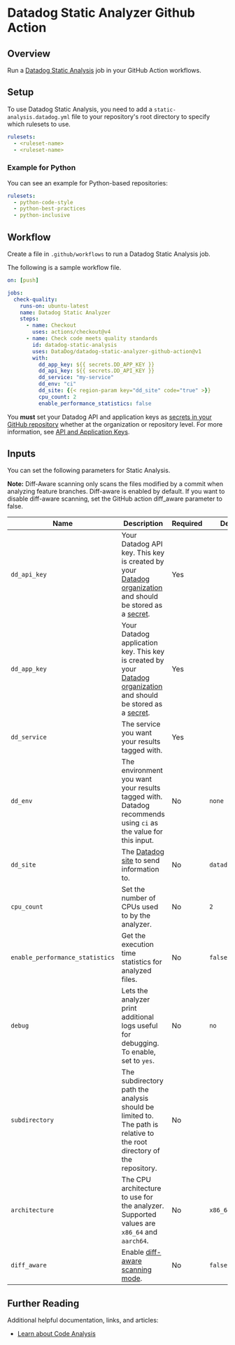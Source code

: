 # Datadog Static Analyzer Github Action

## Overview

Run a [Datadog Static Analysis][1] job in your GitHub Action workflows. 

## Setup

To use Datadog Static Analysis, you need to add a `static-analysis.datadog.yml` file to your repository's root directory to specify which rulesets to use.

```yaml
rulesets:
  - <ruleset-name>
  - <ruleset-name>
```

### Example for Python

You can see an example for Python-based repositories:

```yaml
rulesets:
  - python-code-style
  - python-best-practices
  - python-inclusive
```

## Workflow

Create a file in `.github/workflows` to run a Datadog Static Analysis job.

The following is a sample workflow file.

```yaml
on: [push]

jobs:
  check-quality:
    runs-on: ubuntu-latest
    name: Datadog Static Analyzer
    steps:
      - name: Checkout
        uses: actions/checkout@v4
      - name: Check code meets quality standards
        id: datadog-static-analysis
        uses: DataDog/datadog-static-analyzer-github-action@v1
        with:
          dd_app_key: ${{ secrets.DD_APP_KEY }}
          dd_api_key: ${{ secrets.DD_API_KEY }}
          dd_service: "my-service"
          dd_env: "ci"
          dd_site: {{< region-param key="dd_site" code="true" >}}
          cpu_count: 2
          enable_performance_statistics: false
```

You **must** set your Datadog API and application keys as [secrets in your GitHub repository][4] whether at the organization or repository level. For more information, see [API and Application Keys][2].

## Inputs

You can set the following parameters for Static Analysis.

**Note:** Diff-Aware scanning only scans the files modified by a commit when analyzing feature branches. Diff-aware is enabled by default. If you want to disable diff-aware scanning, set the GitHub action diff_aware parameter to false.

| Name         | Description                                                                                                                | Required | Default         |
|--------------|----------------------------------------------------------------------------------------------------------------------------|----------|-----------------|
| `dd_api_key` | Your Datadog API key. This key is created by your [Datadog organization][2] and should be stored as a [secret][2].         | Yes     |                 |
| `dd_app_key` | Your Datadog application key. This key is created by your [Datadog organization][2] and should be stored as a [secret][4]. | Yes     |                 |
| `dd_service` | The service you want your results tagged with.                                                                             | Yes     |                 |
| `dd_env`     | The environment you want your results tagged with. Datadog recommends using `ci` as the value for this input.              | No      | `none`          |
| `dd_site`    | The [Datadog site][3] to send information to.                                                                              | No      | `datadoghq.com` |
| `cpu_count`  | Set the number of CPUs used to by the analyzer.                                                                            | No      | `2`             |
| `enable_performance_statistics` | Get the execution time statistics for analyzed files.                                                   | No      | `false`         |
| `debug`      | Lets the analyzer print additional logs useful for debugging. To enable, set to `yes`.                                     | No      | `no`            |
| `subdirectory` | The subdirectory path the analysis should be limited to. The path is relative to the root directory of the repository.   | No      |                 |
| `architecture` | The CPU architecture to use for the analyzer. Supported values are `x86_64` and `aarch64`.                               | No      | `x86_64`        |
| `diff_aware` | Enable [diff-aware scanning mode][5].                                                                                      | No      | `false`         |

## Further Reading

Additional helpful documentation, links, and articles:

- [Learn about Code Analysis][1]

[1]: https://docs.datadoghq.com/code_analysis/static_analysis
[2]: https://docs.datadoghq.com/account_management/api-app-keys/
[3]: https://docs.datadoghq.com/getting_started/site/
[4]: https://docs.github.com/en/actions/security-guides/using-secrets-in-github-actions#creating-secrets-for-a-repository
[5]: https://github.com/DataDog/datadog-static-analyzer/blob/main/README.md#diff-aware-scanning
